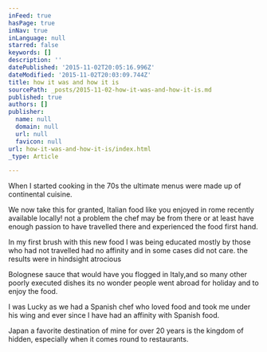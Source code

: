 ```yaml
---
inFeed: true
hasPage: true
inNav: true
inLanguage: null
starred: false
keywords: []
description: ''
datePublished: '2015-11-02T20:05:16.996Z'
dateModified: '2015-11-02T20:03:09.744Z'
title: how it was and how it is
sourcePath: _posts/2015-11-02-how-it-was-and-how-it-is.md
published: true
authors: []
publisher:
  name: null
  domain: null
  url: null
  favicon: null
url: how-it-was-and-how-it-is/index.html
_type: Article

---
```

When I started cooking in the 70s the ultimate menus were made up of continental cuisine.

We now take this for granted, Italian food like you enjoyed in rome recently available locally! not a problem the chef may be from there or at least have enough passion to have travelled there and experienced the food first hand.

In my first brush with this new food I was being educated mostly by those who had not travelled had no affinity and in some cases did not care.
the results were in hindsight atrocious

Bolognese sauce that would have you flogged in Italy,and so many other poorly executed dishes its no wonder people went abroad for holiday and to enjoy the food. 

I was Lucky as we had a Spanish chef who loved food and took me under his wing and ever since I have had an affinity with Spanish food.  

Japan a favorite destination of mine for over 20 years is the kingdom of hidden, especially when it comes round to restaurants.